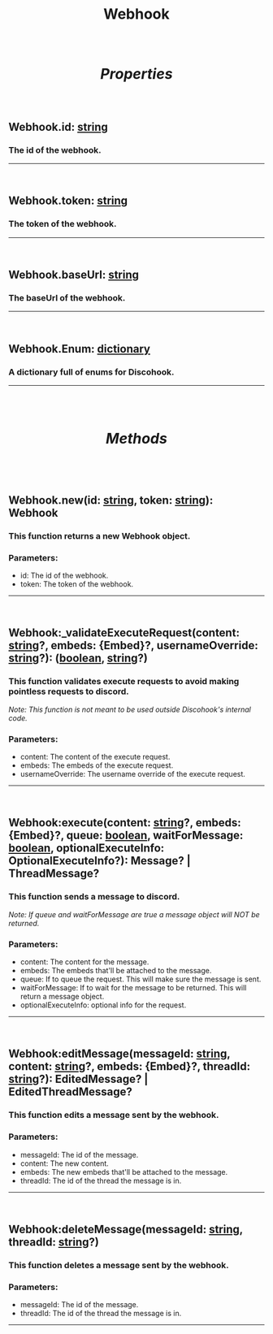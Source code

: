 # <p style="text-align: center;">**Webhook**</p>

<br>

# <p style="text-align: center;">*Properties*</p>

<br>

## <p style="text-align: left;">**Webhook.id**: [string](https://create.roblox.com/docs/scripting/luau/strings)</p>
### <p style="text-align: left;">The id of the webhook.</p>
---
<br>

## <p style="text-align: left;">**Webhook.token**: [string](https://create.roblox.com/docs/scripting/luau/strings)</p>
### <p style="text-align: left;">The token of the webhook.</p>
---
<br>

## <p style="text-align: left;">**Webhook.baseUrl**: [string](https://create.roblox.com/docs/scripting/luau/strings)</p>
### <p style="text-align: left;">The baseUrl of the webhook.</p>
---
<br>

## <p style="text-align: left;">**Webhook.Enum**: [dictionary](https://create.roblox.com/docs/scripting/luau/tables#dictionaries)</p>
### <p style="text-align: left;">A dictionary full of enums for Discohook.</p>
---

<br>
<br>

# <p style="text-align: center;">*Methods*</p>

<br>
<br>

## <p style="text-align: left;">**Webhook.new**(id: [string](https://create.roblox.com/docs/scripting/luau/strings), token: [string](https://create.roblox.com/docs/scripting/luau/strings)): Webhook</p>
### <p style="text-align: left;">This function returns a new Webhook object.</p>

### Parameters:

- id: The id of the webhook.
- token: The token of the webhook.
---
<br>

## <p style="text-align: left;">**Webhook:_validateExecuteRequest**(content: [string](https://create.roblox.com/docs/scripting/luau/strings)?, embeds: {Embed}?, usernameOverride: [string](https://create.roblox.com/docs/scripting/luau/strings)?): ([boolean](https://create.roblox.com/docs/scripting/luau/booleans), [string](https://create.roblox.com/docs/scripting/luau/strings)?)</p>
### <p style="text-align: left;">This function validates execute requests to avoid making pointless requests to discord.</p>

*<p style="text-align: left;">Note: This function is not meant to be used outside Discohook's internal code.</p>*

### Parameters:

- content: The content of the execute request.
- embeds: The embeds of the execute request.
- usernameOverride: The username override of the execute request.
---
<br>

## <p style="text-align: left;">**Webhook:execute**(content: [string](https://create.roblox.com/docs/scripting/luau/strings)?, embeds: {Embed}?, queue: [boolean](https://create.roblox.com/docs/scripting/luau/booleans), waitForMessage: [boolean](https://create.roblox.com/docs/scripting/luau/booleans), optionalExecuteInfo: OptionalExecuteInfo?): Message? | ThreadMessage?</p>
### <p style="text-align: left;">This function sends a message to discord.</p>

*<p style="text-align: left;">Note: If queue and waitForMessage are true a message object will NOT be returned.</p>*

### Parameters:

- content: The content for the message.
- embeds: The embeds that'll be attached to the message.
- queue: If to queue the request. This will make sure the message is sent.
- waitForMessage: If to wait for the message to be returned. This will return a message object.
- optionalExecuteInfo: optional info for the request.

---
<br>

## <p style="text-align: left;">**Webhook:editMessage**(messageId: [string](https://create.roblox.com/docs/scripting/luau/strings), content: [string](https://create.roblox.com/docs/scripting/luau/strings)?, embeds: {Embed}?, threadId: [string](https://create.roblox.com/docs/scripting/luau/strings)?): EditedMessage? | EditedThreadMessage?</p>
### <p style="text-align: left;">This function edits a message sent by the webhook.</p>

### Parameters:

- messageId: The id of the message.
- content: The new content.
- embeds: The new embeds that'll be attached to the message.
- threadId: The id of the thread the message is in.

---
<br>

## <p style="text-align: left;">**Webhook:deleteMessage**(messageId: [string](https://create.roblox.com/docs/scripting/luau/strings), threadId: [string](https://create.roblox.com/docs/scripting/luau/strings)?)</p>
### <p style="text-align: left;">This function deletes a message sent by the webhook.</p>

### Parameters:

- messageId: The id of the message.
- threadId: The id of the thread the message is in.

---